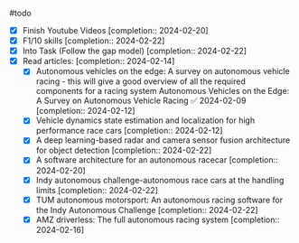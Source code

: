 #todo 
- [x] Finish Youtube Videos  [completion:: 2024-02-20]
- [x] F1/10 skills  [completion:: 2024-02-22]
- [x] Into Task (Follow the gap model)  [completion:: 2024-02-22]
- [x] Read articles:  [completion:: 2024-02-14]
	- [x] Autonomous vehicles on the edge: A survey on autonomous vehicle racing - this will give  a good overview of all the required components for a racing system  Autonomous Vehicles on the Edge: A Survey on Autonomous Vehicle Racing ✅ 2024-02-09  [completion:: 2024-02-12]
	- [x] Vehicle dynamics state estimation and localization for high performance race cars  [completion:: 2024-02-12]
	- [x] A deep learning-based radar and camera sensor fusion architecture for object detection  [completion:: 2024-02-22]
	- [x] A software architecture for an autonomous racecar  [completion:: 2024-02-20]
	- [x] Indy autonomous challenge-autonomous race cars at the handling limits  [completion:: 2024-02-22]
	- [x] TUM autonomous motorsport: An autonomous racing software for the Indy Autonomous  Challenge  [completion:: 2024-02-22]
	- [x] AMZ driverless: The full autonomous racing system  [completion:: 2024-02-16]
